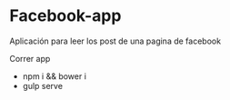 # Facebook-app
Aplicación para leer los post de una pagina de facebook

Correr app
* npm i && bower i
* gulp serve
